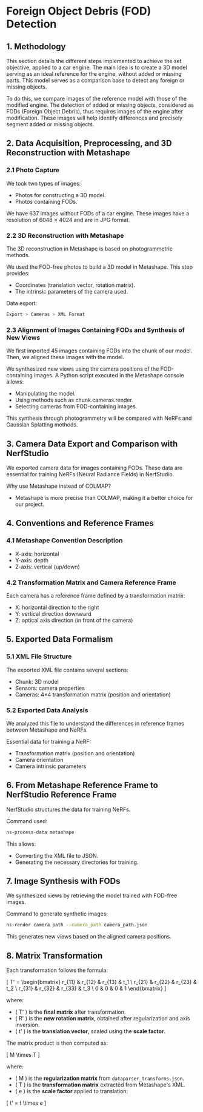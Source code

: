 # Foreign Object Debris (FOD) Detection

## 1. Methodology

This section details the different steps implemented to achieve the set objective, applied to a car engine. The main idea is to create a 3D model serving as an ideal reference for the engine, without added or missing parts. This model serves as a comparison base to detect any foreign or missing objects.

To do this, we compare images of the reference model with those of the modified engine. The detection of added or missing objects, considered as FODs (Foreign Object Debris), thus requires images of the engine after modification. These images will help identify differences and precisely segment added or missing objects.

## 2. Data Acquisition, Preprocessing, and 3D Reconstruction with Metashape

### 2.1 Photo Capture
We took two types of images:
- Photos for constructing a 3D model.
- Photos containing FODs.

We have 637 images without FODs of a car engine. These images have a resolution of 6048 × 4024 and are in JPG format.

### 2.2 3D Reconstruction with Metashape
The 3D reconstruction in Metashape is based on photogrammetric methods.

We used the FOD-free photos to build a 3D model in Metashape. This step provides:
- Coordinates (translation vector, rotation matrix).
- The intrinsic parameters of the camera used.

Data export:
```sh
Export > Cameras > XML Format
```

### 2.3 Alignment of Images Containing FODs and Synthesis of New Views
We first imported 45 images containing FODs into the chunk of our model. Then, we aligned these images with the model.

We synthesized new views using the camera positions of the FOD-containing images. A Python script executed in the Metashape console allows:
- Manipulating the model.
- Using methods such as chunk.cameras.render.
- Selecting cameras from FOD-containing images.

This synthesis through photogrammetry will be compared with NeRFs and Gaussian Splatting methods.

## 3. Camera Data Export and Comparison with NerfStudio

We exported camera data for images containing FODs. These data are essential for training NeRFs (Neural Radiance Fields) in NerfStudio.

Why use Metashape instead of COLMAP?
- Metashape is more precise than COLMAP, making it a better choice for our project.

## 4. Conventions and Reference Frames

### 4.1 Metashape Convention Description
- X-axis: horizontal
- Y-axis: depth
- Z-axis: vertical (up/down)

### 4.2 Transformation Matrix and Camera Reference Frame
Each camera has a reference frame defined by a transformation matrix:
- X: horizontal direction to the right
- Y: vertical direction downward
- Z: optical axis direction (in front of the camera)

## 5. Exported Data Formalism

### 5.1 XML File Structure
The exported XML file contains several sections:
- Chunk: 3D model
- Sensors: camera properties
- Cameras: 4×4 transformation matrix (position and orientation)

### 5.2 Exported Data Analysis
We analyzed this file to understand the differences in reference frames between Metashape and NeRFs.

Essential data for training a NeRF:
- Transformation matrix (position and orientation)
- Camera orientation
- Camera intrinsic parameters

## 6. From Metashape Reference Frame to NerfStudio Reference Frame

NerfStudio structures the data for training NeRFs.

Command used:
```sh
ns-process-data metashape
```

This allows:
- Converting the XML file to JSON.
- Generating the necessary directories for training.

## 7. Image Synthesis with FODs

We synthesized views by retrieving the model trained with FOD-free images.

Command to generate synthetic images:
```sh
ns-render camera path --camera_path camera_path.json
```

This generates new views based on the aligned camera positions.

## 8. Matrix Transformation

Each transformation follows the formula:

\[
T' = \begin{bmatrix} r_{11} & r_{12} & r_{13} & t_1 \\ r_{21} & r_{22} & r_{23} & t_2 \\ r_{31} & r_{32} & r_{33} & t_3 \\ 0 & 0 & 0 & 1 \end{bmatrix}
\]

where:
- \( T' \) is the **final matrix** after transformation.
- \( R' \) is the **new rotation matrix**, obtained after regularization and axis inversion.
- \( t' \) is the **translation vector**, scaled using the **scale factor**.

The matrix product is then computed as:

\[
M \times T
\]

where:
- \( M \) is the **regularization matrix** from `dataparser_transforms.json`.
- \( T \) is the **transformation matrix** extracted from Metashape's XML.
- \( e \) is the **scale factor** applied to translation:

\[
t' = t \times e
\]


